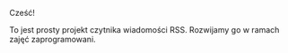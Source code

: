 Cześć!

To jest prosty projekt czytnika wiadomości RSS. 
Rozwijamy go w ramach zajęć zaprogramowani.